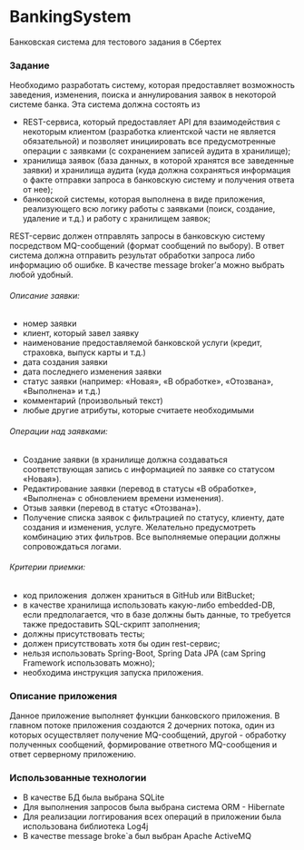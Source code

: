 # BankingSystem
Банковская система для тестового задания в Сбертех

### Задание
Необходимо разработать систему, которая предоставляет возможность заведения, изменения, поиска и аннулирования заявок в некоторой системе банка. 
Эта система должна состоять из
- REST-сервиса, который предоставляет API для взаимодействия с некоторым клиентом (разработка клиентской части не является обязательной) и позволяет инициировать все предусмотренные операции с заявками (с сохранением записей аудита в хранилище);
- хранилища заявок (база данных, в которой хранятся все заведенные заявки) и хранилища аудита (куда должна сохраняться информация о факте отправки запроса в банковскую систему и получения ответа от нее);
- банковской системы, которая выполнена в виде приложения, реализующего всю логику работы с заявками (поиск, создание, удаление и т.д.) и работу с хранилищем заявок;

REST-сервис должен отправлять запросы в банковскую систему посредством MQ-сообщений (формат сообщений по выбору). В ответ система должна отправить результат обработки запроса либо информацию об ошибке. В качестве message broker’а можно выбрать любой удобный.

###### Описание заявки:
- номер заявки
- клиент, который завел заявку
- наименование предоставляемой банковской услуги (кредит, страховка, выпуск карты и т.д.)
- дата создания заявки
- дата последнего изменения заявки
- статус заявки (например: «Новая», «В обработке», «Отозвана», «Выполнена» и т.д.)
- комментарий (произвольный текст)
- любые другие атрибуты, которые считаете необходимыми
###### Операции над заявками:
- Создание заявки (в хранилище должна создаваться соответствующая запись с информацией по заявке со статусом «Новая»).
- Редактирование заявки (перевод в статусы «В обработке», «Выполнена» с обновлением времени изменения).
- Отзыв заявки (перевод в статус «Отозвана»).
- Получение списка заявок с фильтрацией по статусу, клиенту, дате создания и изменения, услуге. Желательно предусмотреть комбинацию этих фильтров.
Все выполняемые операции должны сопровождаться логами.
###### Критерии приемки:
- код приложения  должен храниться в GitHub или BitBucket;
- в качестве хранилища использовать какую-либо embedded-DB, если предполагается, что в базе должны быть данные, то требуется также предоставить SQL-скрипт заполнения;
- должны присутствовать тесты;
- должен присутствовать хотя бы один rest-сервис;
- нельзя использовать Spring-Boot, Spring Data JPA (сам Spring Framework использовать можно);
- необходима инструкция запуска приложения.

### Описание приложения
Данное приложение выполняет функции банковского приложения. В главном потоке приложения создаются 2 дочерних потока, один из которых осуществляет получение MQ-сообщений, другой - обработку полученных сообщений, формирование ответного MQ-сообщения и ответ серверному приложению.

### Использованные технологии
- В качестве БД была выбрана SQLite
- Для выполнения запросов была выбрана система ORM - Hibernate
- Для реализации логгирования всех операций в приложении была использована библиотека Log4j
- В качестве message broke`а был выбран Apache ActiveMQ
